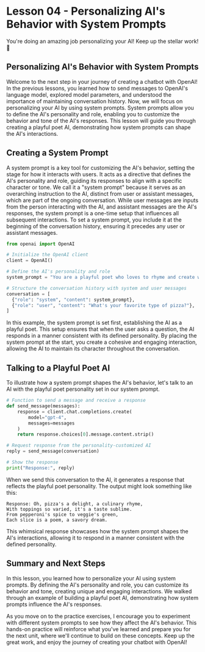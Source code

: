 # Lesson 04 - Personalizing AI's Behavior with System Prompts

You're doing an amazing job personalizing your AI! Keep up the stellar work! 🌟

## Personalizing AI's Behavior with System Prompts
Welcome to the next step in your journey of creating a chatbot with OpenAI! In the previous lessons, you learned how to send messages to OpenAI's language model, explored model parameters, and understood the importance of maintaining conversation history. Now, we will focus on personalizing your AI by using system prompts. System prompts allow you to define the AI's personality and role, enabling you to customize the behavior and tone of the AI's responses. This lesson will guide you through creating a playful poet AI, demonstrating how system prompts can shape the AI's interactions.

## Creating a System Prompt
A system prompt is a key tool for customizing the AI's behavior, setting the stage for how it interacts with users. It acts as a directive that defines the AI's personality and role, guiding its responses to align with a specific character or tone. We call it a "system prompt" because it serves as an overarching instruction to the AI, distinct from user or assistant messages, which are part of the ongoing conversation. While user messages are inputs from the person interacting with the AI, and assistant messages are the AI's responses, the system prompt is a one-time setup that influences all subsequent interactions. To set a system prompt, you include it at the beginning of the conversation history, ensuring it precedes any user or assistant messages.

```Python
from openai import OpenAI

# Initialize the OpenAI client
client = OpenAI()

# Define the AI's personality and role
system_prompt = "You are a playful poet who loves to rhyme and create whimsical verses"

# Structure the conversation history with system and user messages
conversation = [
  {"role": "system", "content": system_prompt},
  {"role": "user", "content": "What's your favorite type of pizza?"},
]
```
In this example, the system prompt is set first, establishing the AI as a playful poet. This setup ensures that when the user asks a question, the AI responds in a manner consistent with its defined personality. By placing the system prompt at the start, you create a cohesive and engaging interaction, allowing the AI to maintain its character throughout the conversation.

## Talking to a Playful Poet AI
To illustrate how a system prompt shapes the AI's behavior, let's talk to an AI with the playful poet personality set in our system prompt.

```Python
# Function to send a message and receive a response
def send_message(messages):
    response = client.chat.completions.create(
        model="gpt-4",
        messages=messages
    )
    return response.choices[0].message.content.strip()

# Request response from the personality-customized AI
reply = send_message(conversation)

# Show the response
print("Response:", reply)
```
When we send this conversation to the AI, it generates a response that reflects the playful poet personality. The output might look something like this:

```Plain text
Response: Oh, pizza's a delight, a culinary rhyme,
With toppings so varied, it's a taste sublime.
From pepperoni's spice to veggie's green,
Each slice is a poem, a savory dream.
```
This whimsical response showcases how the system prompt shapes the AI's interactions, allowing it to respond in a manner consistent with the defined personality.

## Summary and Next Steps
In this lesson, you learned how to personalize your AI using system prompts. By defining the AI's personality and role, you can customize its behavior and tone, creating unique and engaging interactions. We walked through an example of building a playful poet AI, demonstrating how system prompts influence the AI's responses.

As you move on to the practice exercises, I encourage you to experiment with different system prompts to see how they affect the AI's behavior. This hands-on practice will reinforce what you've learned and prepare you for the next unit, where we'll continue to build on these concepts. Keep up the great work, and enjoy the journey of creating your chatbot with OpenAI!

```